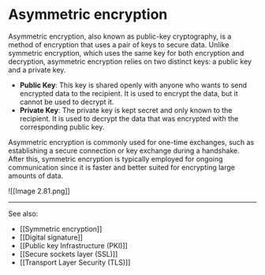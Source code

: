 
# Asymmetric encryption

Asymmetric encryption, also known as public-key cryptography, is a method of encryption that uses a pair of keys to secure data. Unlike symmetric encryption, which uses the same key for both encryption and decryption, asymmetric encryption relies on two distinct keys: a public key and a private key.

- **Public Key**: This key is shared openly with anyone who wants to send encrypted data to the recipient. It is used to encrypt the data, but it cannot be used to decrypt it.
- **Private Key**: The private key is kept secret and only known to the recipient. It is used to decrypt the data that was encrypted with the corresponding public key.

Asymmetric encryption is commonly used for one-time exchanges, such as establishing a secure connection or key exchange during a handshake. After this, symmetric encryption is typically employed for ongoing communication since it is faster and better suited for encrypting large amounts of data.

![[Image 2.81.png]]

---

See also:

- [[Symmetric encryption]]
- [[Digital signature]]
- [[Public key Infrastructure (PKI)]]
- [[Secure sockets layer (SSL)]]
- [[Transport Layer Security (TLS)]]
